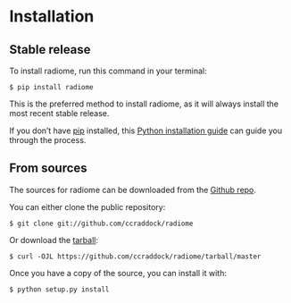 # Installation

## Stable release

To install radiome, run this command in your terminal:

```
$ pip install radiome
```

This is the preferred method to install radiome, as it will always install the most recent stable release.

If you don’t have [pip](https://pip.pypa.io) installed, this [Python installation guide](http://docs.python-guide.org/en/latest/starting/installation/) can guide
you through the process.

## From sources

The sources for radiome can be downloaded from the [Github repo](https://github.com/ccraddock/radiome).

You can either clone the public repository:

```
$ git clone git://github.com/ccraddock/radiome
```

Or download the [tarball](https://github.com/ccraddock/radiome/tarball/master):

```
$ curl -OJL https://github.com/ccraddock/radiome/tarball/master
```

Once you have a copy of the source, you can install it with:

```
$ python setup.py install
```
